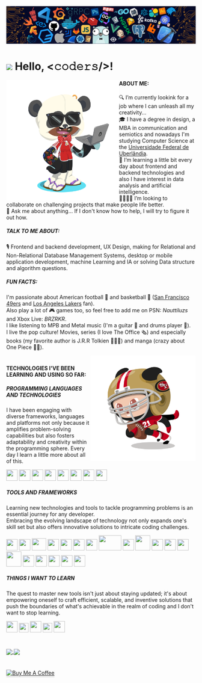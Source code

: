 <!--header-->
<img src="https://github.com/diegodemiranda/diegodemiranda/blob/60d4dba1af4895c207f476561f96e938f386e06f/header_code.png"/>

# <img src="https://media.giphy.com/media/hvRJCLFzcasrR4ia7z/giphy.gif" width="30px"> Hello, <𝚌𝚘𝚍𝚎𝚛𝚜/>!

<!--profile_views-->



<!--bio-->
<img align="left" alt="octocat_png" src="https://github.com/diegodemiranda/diegodemiranda/blob/c407b7b14c5b62324c19b3d9c1ffdf1229d442cc/my_octocat.png" width="300" height="320"/>

#### ABOUT ME:
🔍 I’m currently lookink for a job where I can unleash all my creativity...<br>
🎓 I have a degree in design, a MBA in communication and semiotics and nowadays I'm studying Computer Science at the [Universidade Federal de Uberlândia](https://ufu.br).<br>
🌱 I’m learning a little bit every day about frontend and backend technologies and also I have interest in data analysis and artificial intelligence.<br>
🫱🏾‍🫲🏻 I’m looking to collaborate on challenging projects that make people life better.<br>
💬 Ask me about anything... If I don't know how to help, I will try to figure it out how.

 ##### TALK TO ME ABOUT:
🎙️ Frontend and backend development, UX Design, making for Relational and Non-Relational Database Management Systems, desktop or mobile application development, machine Learning and IA or solving Data structure and algorithm questions.

##### FUN FACTS:
I'm passionate about American football 🏈 and basketball 🏀 ([San Francisco 49ers](https://www.instagram.com/49ers/) and [Los Angeles Lakers](https://www.instagram.com/lakers/) fan).<br>
Also play a lot of 🎮 games too, so feel free to add me on PSN: *Nauttiluzs* and Xbox Live: *BRZRKR*.<br>
I like listening to MPB and Metal music (I'm a guitar 🎸 and drums player 🥁).<br>
I live the pop culture! Movies, series (I love The Office 🗞️) and especially books (my favorite author is J.R.R Tolkien 🧙🏾‍♂️) and manga (crazy about One Piece 🏴‍☠️).

<img align="right" alt="PNG" src="https://github.com/diegodemiranda/diegodemiranda/blob/536566d733761d90f2bfa89ba0f18526f0f0cefc/49_octocat.png" width="280" height="280"/>

#

<!--stkills_and_techniques-->

#### TECHNOLOGIES I'VE BEEN LEARNING AND USING SO FAR:

##### PROGRAMMING LANGUAGES AND TECHNOLOGIES

<p>I have been engaging with diverse frameworks, languages and platforms not only because it amplifies problem-solving capabilities but also fosters adaptability and creativity within the programming sphere. Every day I learn a little more about all of this.</p>

<img src="https://cdn.jsdelivr.net/gh/devicons/devicon/icons/python/python-original.svg" width = "30" height = "30"/><!--icone python-->
<img src="https://cdn.jsdelivr.net/gh/devicons/devicon/icons/javascript/javascript-original.svg" width = "30" height = "30" /><!--icone javascript-->
<img src="https://cdn.jsdelivr.net/gh/devicons/devicon/icons/typescript/typescript-original.svg" width = "30" height = "30"/><!--icone typescript-->
<img src="https://cdn.jsdelivr.net/gh/devicons/devicon/icons/html5/html5-original.svg" width = "30" height = "30"/><!-- icone html-->
<img src="https://cdn.jsdelivr.net/gh/devicons/devicon/icons/css3/css3-original.svg" width = "30" height = "30"/><!-- icone css-->
<img loading="lazy" src="https://cdn.jsdelivr.net/gh/devicons/devicon/icons/java/java-original.svg" width = "30" height = "30"/><!--icone java-->
<img src="https://cdn.jsdelivr.net/gh/devicons/devicon/icons/c/c-original.svg" width = "30" height = "30"/><!--icone c-->
<img src="https://cdn.jsdelivr.net/gh/devicons/devicon@latest/icons/amazonwebservices/amazonwebservices-original-wordmark.svg" width = "30" height = "30" /><!--icone aws-->
<br>

##### TOOLS AND FRAMEWORKS

<p>Learning new technologies and tools to tackle programming problems is an essential journey for any developer.<br>
Embracing the evolving landscape of technology not only expands one's skill set but also offers innovative solutions to intricate coding challenges.</p>

<img src="https://cdn.jsdelivr.net/gh/devicons/devicon@latest/icons/jupyter/jupyter-original-wordmark.svg" width = "30" height = "30" /><!--icone jupyter-->
<img src="https://cdn.jsdelivr.net/gh/devicons/devicon@latest/icons/fastapi/fastapi-original.svg" width = "30" height = "30" /><!--icone fastapi-->
<img src="https://cdn.jsdelivr.net/gh/devicons/devicon@latest/icons/react/react-original-wordmark.svg" width = "38" height = "32"/><!--icone react-->
<img src="https://cdn.jsdelivr.net/gh/devicons/devicon@latest/icons/nodejs/nodejs-original.svg" width = "30" height = "30" /><!-- icone nodejs-->
<img src="https://cdn.jsdelivr.net/gh/devicons/devicon/icons/postgresql/postgresql-original.svg" width = "30" height = "30"/><!--icone postgresql-->
<img src="https://cdn.jsdelivr.net/gh/devicons/devicon@latest/icons/couchdb/couchdb-original.svg" width = "30" height = "30"/><!--icone couchdb-->
<img src="https://cdn.jsdelivr.net/gh/devicons/devicon@latest/icons/redis/redis-original-wordmark.svg" width = "30" height = "30"/><!--icone redis-->
<img src="https://cdn.jsdelivr.net/gh/devicons/devicon@latest/icons/mysql/mysql-original-wordmark.svg" width = "60" height = "40" /><!--icone mysql-->
<img src="https://cdn.jsdelivr.net/gh/devicons/devicon@latest/icons/sqlite/sqlite-original.svg" width = "30" height = "30"/><!--icone sqlite-->
<img src="https://cdn.jsdelivr.net/gh/devicons/devicon@latest/icons/mongodb/mongodb-original-wordmark.svg" width = "40" height = "40"/><!--icone mongodb-->
<img src="https://cdn.jsdelivr.net/gh/devicons/devicon@latest/icons/firebase/firebase-original.svg" width = "30" height = "30"/><!--icone fireb-->
<img loading="lazy" src="https://cdn.jsdelivr.net/gh/devicons/devicon/icons/linux/linux-original.svg" width = "30" height = "30"/><!--icone linux-->
<img loading="lazy" src="https://cdn.jsdelivr.net/gh/devicons/devicon/icons/git/git-original.svg" width = "30" height = "30"/><!--icone git-->
<img src="https://cdn.jsdelivr.net/gh/devicons/devicon@latest/icons/docker/docker-original-wordmark.svg" width="40" height="40"  /><!--icone docker-->
<img src="https://cdn.jsdelivr.net/gh/devicons/devicon/icons/canva/canva-original.svg" width = "30" height = "30"/><!--icone canva-->
<img src="https://cdn.jsdelivr.net/gh/devicons/devicon/icons/photoshop/photoshop-plain.svg" width = "30" height = "30"/><!--icone photoshop-->
<img src="https://cdn.jsdelivr.net/gh/devicons/devicon/icons/illustrator/illustrator-plain.svg" width = "30" height = "30"/><!--icone illustrator-->
<img src="https://cdn.jsdelivr.net/gh/devicons/devicon/icons/figma/figma-original.svg" width = "30" height = "30"/><!--icone figma-->
<img src="https://cdn.jsdelivr.net/gh/devicons/devicon@latest/icons/canva/canva-original.svg" width = "30" height = "30"/><!--icone canva-->
<br>

##### THINGS I WANT TO LEARN

<p>The quest to master new tools isn't just about staying updated; it's about empowering oneself to craft efficient, scalable, and inventive solutions that push the boundaries of what's achievable in the realm of coding and I don't want to stop learning.</p>

<!--icone tensorflow-->
<img src="https://cdn.jsdelivr.net/gh/devicons/devicon/icons/tensorflow/tensorflow-original.svg" width="30" height="30"/><!--icone c++-->
<img src="https://cdn.jsdelivr.net/gh/devicons/devicon/icons/kotlin/kotlin-original.svg" width = "25" height = "25"/><!--icone kotlin-->
<img src="https://cdn.jsdelivr.net/gh/devicons/devicon/icons/swift/swift-original.svg" width = "30" height = "30"/><!--icone swift-->
<img src="https://cdn.jsdelivr.net/gh/devicons/devicon@latest/icons/rust/rust-line.svg" width = "25" height = "25"/><!--icone rust-->
<img src="https://cdn.jsdelivr.net/gh/devicons/devicon/icons/graphql/graphql-plain.svg" width = "30" height = "30"/><!-- icone graphql-->
<br>       

#

<!--stats-->

<a href="https://github.com/diegodemiranda/github-readme-stats">
<img align="center" height=150 src="https://github-readme-stats.vercel.app/api/top-langs/?username=diegodemiranda&langs_count=5&theme=transparent&layout=compact"/>
</a>
<a href= "https://github.com/diegodemiranda/github-readme-stats">
<img align="center" height=150 src="https://github-readme-stats.vercel.app/api?username=diegodemiranda&show_icons=true&theme=transparent&hide=contribs"/>
</a>

#

<!--buy_me_a_coffe_button-->
<a href="https://www.buymeacoffee.com/diegodemiranda" target="_blank"><img src="https://www.buymeacoffee.com/assets/img/custom_images/orange_img.png" alt="Buy Me A Coffee" style="height: 41px !important;width: 174px !important;box-shadow: 0px 3px 2px 0px rgba(190, 190, 190, 0.5) !important;-webkit-box-shadow: 0px 3px 2px 0px rgba(190, 190, 190, 0.5) !important;" ></a>

<!--![snake gif](https://github.com/diegodemiranda/diegodemiranda/blob/output/github-contribution-grid-snake.svg)-->

